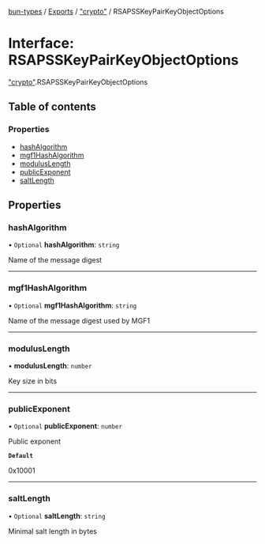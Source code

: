 [bun-types](https://github.com/oven-sh/bun-types/blob/master/api-docs/README.md) / [Exports](https://github.com/oven-sh/bun-types/blob/master/api-docs/modules.md) / ["crypto"](https://github.com/oven-sh/bun-types/blob/master/api-docs/modules/crypto_.md) / RSAPSSKeyPairKeyObjectOptions

# Interface: RSAPSSKeyPairKeyObjectOptions

["crypto"](https://github.com/oven-sh/bun-types/blob/master/api-docs/modules/crypto_.md).RSAPSSKeyPairKeyObjectOptions

## Table of contents

### Properties

- [hashAlgorithm](https://github.com/oven-sh/bun-types/blob/master/api-docs/interfaces/crypto_.RSAPSSKeyPairKeyObjectOptions.md#hashalgorithm)
- [mgf1HashAlgorithm](https://github.com/oven-sh/bun-types/blob/master/api-docs/interfaces/crypto_.RSAPSSKeyPairKeyObjectOptions.md#mgf1hashalgorithm)
- [modulusLength](https://github.com/oven-sh/bun-types/blob/master/api-docs/interfaces/crypto_.RSAPSSKeyPairKeyObjectOptions.md#moduluslength)
- [publicExponent](https://github.com/oven-sh/bun-types/blob/master/api-docs/interfaces/crypto_.RSAPSSKeyPairKeyObjectOptions.md#publicexponent)
- [saltLength](https://github.com/oven-sh/bun-types/blob/master/api-docs/interfaces/crypto_.RSAPSSKeyPairKeyObjectOptions.md#saltlength)

## Properties

### hashAlgorithm

• `Optional` **hashAlgorithm**: `string`

Name of the message digest

___

### mgf1HashAlgorithm

• `Optional` **mgf1HashAlgorithm**: `string`

Name of the message digest used by MGF1

___

### modulusLength

• **modulusLength**: `number`

Key size in bits

___

### publicExponent

• `Optional` **publicExponent**: `number`

Public exponent

**`Default`**

0x10001

___

### saltLength

• `Optional` **saltLength**: `string`

Minimal salt length in bytes
